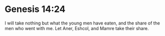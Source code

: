 # Genesis 14:24

I will take nothing but what the young men have eaten, and the share of the men who went with me. Let Aner, Eshcol, and Mamre take their share.
